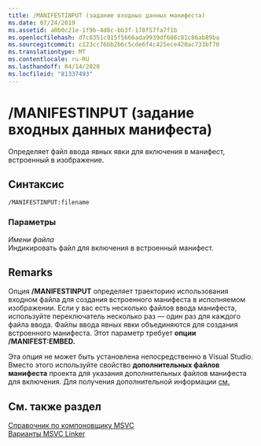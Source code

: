 ```yaml
---
title: /MANIFESTINPUT (задание входных данных манифеста)
ms.date: 07/24/2019
ms.assetid: a0b0c21e-1f9b-4d8c-bb3f-178f57fa7f1b
ms.openlocfilehash: d7c8351c915f5666ada9939df686c81c86ab89ba
ms.sourcegitcommit: c123cc76bb2b6c5cde6f4c425ece420ac733bf70
ms.translationtype: MT
ms.contentlocale: ru-RU
ms.lasthandoff: 04/14/2020
ms.locfileid: "81337493"
---
```

# <a name="manifestinput-specify-manifest-input"></a>/MANIFESTINPUT (задание входных данных манифеста)

Определяет файл ввода явных явки для включения в манифест, встроенный в изображение.

## <a name="syntax"></a>Синтаксис

```
/MANIFESTINPUT:filename
```

### <a name="parameters"></a>Параметры

*Имени файла*<br/>
Индикировать файл для включения в встроенный манифест.

## <a name="remarks"></a>Remarks

Опция **/MANIFESTINPUT** определяет траекторию использования входном файла для создания встроенного манифеста в исполняемом изображении. Если у вас есть несколько файлов ввода манифеста, используйте переключатель несколько раз — один раз для каждого файла ввода. Файлы ввода явных явки объединяются для создания встроенного манифеста. Этот параметр требует **опции /MANIFEST:EMBED.**

Эта опция не может быть установлена непосредственно в Visual Studio. Вместо этого используйте свойство **дополнительных файлов манифеста** проекта для указания дополнительных файлов манифеста для включения. Для получения дополнительной информации [см.](manifest-tool-property-pages.md)

## <a name="see-also"></a>См. также раздел

[Справочник по компоновщику MSVC](linking.md)<br/>
[Варианты MSVC Linker](linker-options.md)
